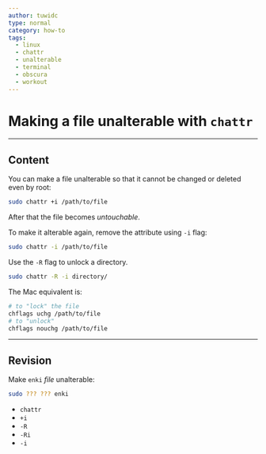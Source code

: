 ```yaml
---
author: tuwidc
type: normal
category: how-to
tags:
  - linux
  - chattr
  - unalterable
  - terminal
  - obscura
  - workout
---
```


# Making a file unalterable with `chattr`


---

## Content

You can make a file unalterable so that it cannot be changed or deleted even by root:

```bash
sudo chattr +i /path/to/file
```

After that the file becomes *untouchable*.

To make it alterable again, remove the attribute using `-i` flag:

```bash
sudo chattr -i /path/to/file
```

Use the `-R` flag to unlock a directory.

```bash
sudo chattr -R -i directory/
```

The Mac equivalent is:

```bash
# to "lock" the file
chflags uchg /path/to/file
# to "unlock"
chflags nouchg /path/to/file
```


---

## Revision

Make `enki` *file* unalterable:

```bash
sudo ??? ??? enki
```

- `chattr`
- `+i`
- `-R`
- `-Ri`
- `-i`

